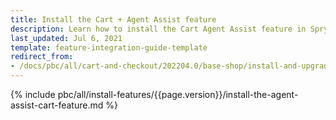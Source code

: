 ```yaml
---
title: Install the Cart + Agent Assist feature
description: Learn how to install the Cart Agent Assist feature in Spryker Cloud Commerce OS to enhance cart functionality and provide shopping assistance to customers
last_updated: Jul 6, 2021
template: feature-integration-guide-template
redirect_from:
- /docs/pbc/all/cart-and-checkout/202204.0/base-shop/install-and-upgrade/install-features/install-the-cart-agent-assist-feature.html
---
```


{% include pbc/all/install-features/{{page.version}}/install-the-agent-assist-cart-feature.md %} <!-- To edit, see /_includes/pbc/all/install-features/202311.0/install-the-agent-assist-cart-feature.md -->
